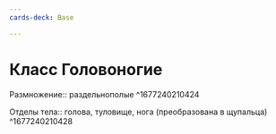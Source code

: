 ```yaml
---
cards-deck: Base

---
```


# Класс Головоногие
Размножение:: раздельнополые ^1677240210424

Отделы тела:: голова, туловище, нога (преобразована в щупальца) ^1677240210428
